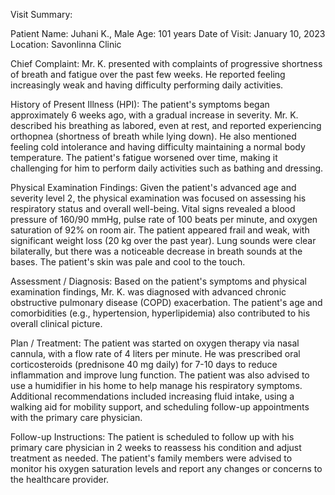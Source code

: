 Visit Summary:

Patient Name: Juhani K., Male
Age: 101 years
Date of Visit: January 10, 2023
Location: Savonlinna Clinic

Chief Complaint:
Mr. K. presented with complaints of progressive shortness of breath and fatigue over the past few weeks. He reported feeling increasingly weak and having difficulty performing daily activities.

History of Present Illness (HPI):
The patient's symptoms began approximately 6 weeks ago, with a gradual increase in severity. Mr. K. described his breathing as labored, even at rest, and reported experiencing orthopnea (shortness of breath while lying down). He also mentioned feeling cold intolerance and having difficulty maintaining a normal body temperature. The patient's fatigue worsened over time, making it challenging for him to perform daily activities such as bathing and dressing.

Physical Examination Findings:
Given the patient's advanced age and severity level 2, the physical examination was focused on assessing his respiratory status and overall well-being. Vital signs revealed a blood pressure of 160/90 mmHg, pulse rate of 100 beats per minute, and oxygen saturation of 92% on room air. The patient appeared frail and weak, with significant weight loss (20 kg over the past year). Lung sounds were clear bilaterally, but there was a noticeable decrease in breath sounds at the bases. The patient's skin was pale and cool to the touch.

Assessment / Diagnosis:
Based on the patient's symptoms and physical examination findings, Mr. K. was diagnosed with advanced chronic obstructive pulmonary disease (COPD) exacerbation. The patient's age and comorbidities (e.g., hypertension, hyperlipidemia) also contributed to his overall clinical picture.

Plan / Treatment:
The patient was started on oxygen therapy via nasal cannula, with a flow rate of 4 liters per minute. He was prescribed oral corticosteroids (prednisone 40 mg daily) for 7-10 days to reduce inflammation and improve lung function. The patient was also advised to use a humidifier in his home to help manage his respiratory symptoms. Additional recommendations included increasing fluid intake, using a walking aid for mobility support, and scheduling follow-up appointments with the primary care physician.

Follow-up Instructions:
The patient is scheduled to follow up with his primary care physician in 2 weeks to reassess his condition and adjust treatment as needed. The patient's family members were advised to monitor his oxygen saturation levels and report any changes or concerns to the healthcare provider.